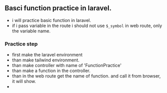 ## Basci function practice in laravel.
- i will practice basic function in laravel.
- if i pass variable in the route i should not use `$_symbol` in web route, only the variable name.

### Practice step
- first make the laravel environment
- than make tailwind environment.
- than make controller with name of 'FunctionPractice'
- than make a function in the controller.
- than in the web route get the name of function. and call it from browser, it will show.
- 